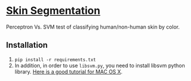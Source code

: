 # [Skin Segmentation][skin]

Perceptron Vs. SVM test of classifying human/non-human skin by color.

## Installation

  1. `pip install -r requirements.txt`
  2. In addition, in order to use `libsvm.py`, you need to install libsvm python library.
     [Here is a good tutorial for MAC OS X][libsvm].


[skin]: http://archive.ics.uci.edu/ml/datasets/Skin+Segmentation
[libsvm]: http://www.idryman.org/blog/2013/05/21/libsvm-on-mac-osx/
